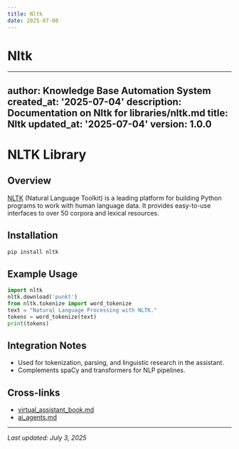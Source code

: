 ```yaml
---
title: Nltk
date: 2025-07-08
---
```


# Nltk

---
author: Knowledge Base Automation System
created_at: '2025-07-04'
description: Documentation on Nltk for libraries/nltk.md
title: Nltk
updated_at: '2025-07-04'
version: 1.0.0
---

# NLTK Library

## Overview
[NLTK](https://www.nltk.org/) (Natural Language Toolkit) is a leading platform for building Python programs to work with human language data. It provides easy-to-use interfaces to over 50 corpora and lexical resources.

## Installation
```sh
pip install nltk
```

## Example Usage
```python
import nltk
nltk.download('punkt')
from nltk.tokenize import word_tokenize
text = "Natural Language Processing with NLTK."
tokens = word_tokenize(text)
print(tokens)
```

## Integration Notes
- Used for tokenization, parsing, and linguistic research in the assistant.
- Complements spaCy and transformers for NLP pipelines.

## Cross-links
- [virtual_assistant_book.md](../virtual_assistant_book.md)
- [ai_agents.md](../ai_agents.md)

---
_Last updated: July 3, 2025_
